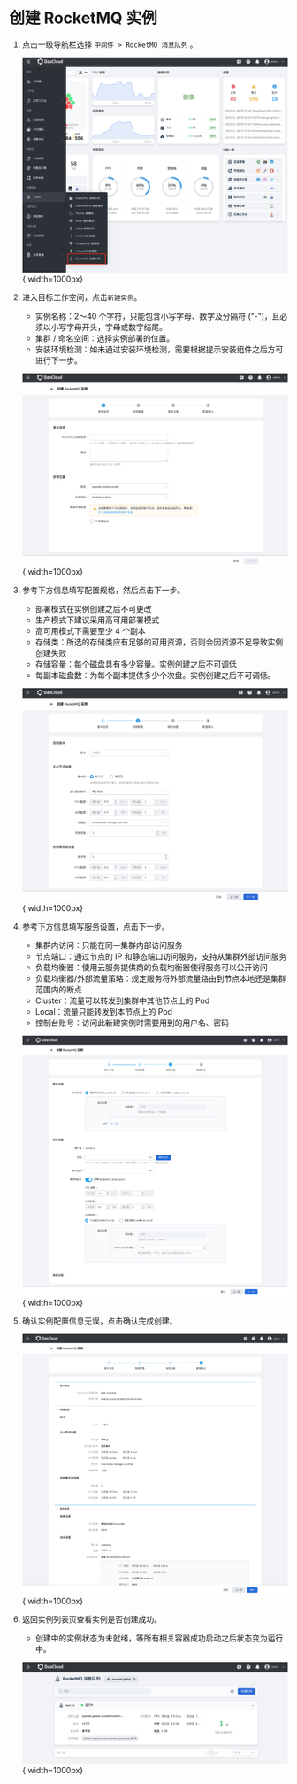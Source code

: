 # 创建 RocketMQ 实例

1. 点击一级导航栏选择 `中间件 > RocketMQ 消息队列` 。

    ![RocketMQ](../images/rocketmq00.png){ width=1000px}

2. 进入目标工作空间，点击`新建实例`。

    - 实例名称：2～40 个字符，只能包含小写字母、数字及分隔符 ("-")，且必须以小写字母开头，字母或数字结尾。
    - 集群 / 命名空间：选择实例部署的位置。
    - 安装环境检测：如未通过安装环境检测，需要根据提示安装组件之后方可进行下一步。

    ![RocketMQ](../images/rocketmq01.png){ width=1000px}

3. 参考下方信息填写配置规格，然后点击下一步。
    - 部署模式在实例创建之后不可更改
    - 生产模式下建议采用高可用部署模式
    - 高可用模式下需要至少 4 个副本
    - 存储类：所选的存储类应有足够的可用资源，否则会因资源不足导致实例创建失败
    - 存储容量：每个磁盘具有多少容量。实例创建之后不可调低
    - 每副本磁盘数：为每个副本提供多少个次盘。实例创建之后不可调低。

    ![RocketMQ](../images/rocketmq02.png){ width=1000px}

4. 参考下方信息填写服务设置，点击下一步。

    - 集群内访问：只能在同一集群内部访问服务
    - 节点端口：通过节点的 IP 和静态端口访问服务，支持从集群外部访问服务
    - 负载均衡器：使用云服务提供商的负载均衡器使得服务可以公开访问
    - 负载均衡器/外部流量策略：规定服务将外部流量路由到节点本地还是集群范围内的断点
    - Cluster：流量可以转发到集群中其他节点上的 Pod
    - Local：流量只能转发到本节点上的 Pod
    - 控制台账号：访问此新建实例时需要用到的用户名、密码

    ![RocketMQ](../images/rocketmq03.png){ width=1000px}

5. 确认实例配置信息无误，点击确认完成创建。

    ![RocketMQ](../images/rocketmq04.png){ width=1000px}

6. 返回实例列表页查看实例是否创建成功。

    - 创建中的实例状态为未就绪，等所有相关容器成功启动之后状态变为运行中。

    ![RocketMQ](../images/rocketmq05.png){ width=1000px}